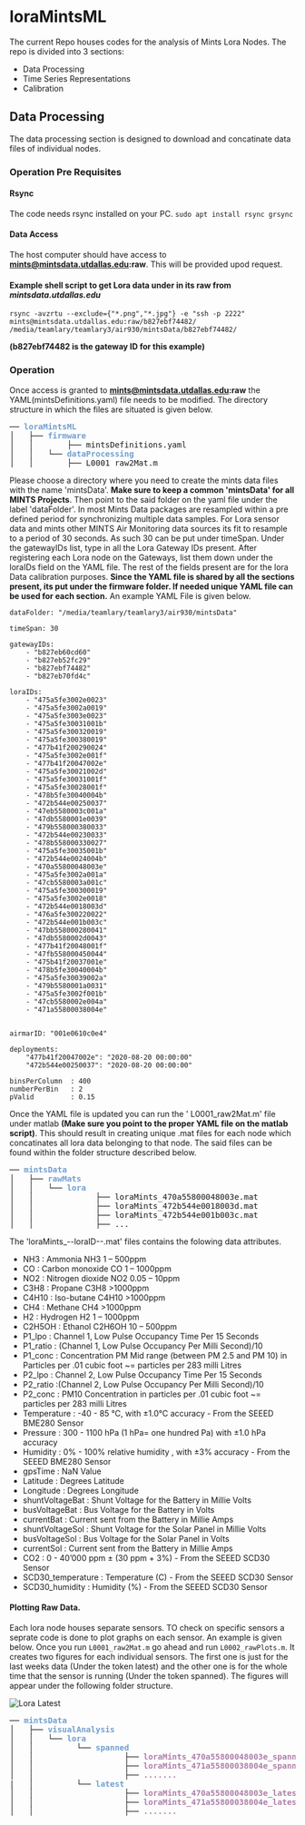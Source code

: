  # loraMintsML
 The current Repo houses codes for the analysis of Mints Lora Nodes. The repo is divided into 3 sections:
  - Data Processing 
  - Time Series Representations 
  - Calibration 
  
  
## Data Processing 
The data processing section is designed to download and concatinate data files of individual nodes. 

### Operation Pre Requisites 

#### Rsync 
The code needs rsync installed on your PC. 
```sudo apt install rsync grsync```

#### Data Access 
The host computer should have access to **mints@mintsdata.utdallas.edu:raw**. This will be provided upod request. 


#### Example shell script to get Lora data under in its raw from *mintsdata.utdallas.edu* 

```
rsync -avzrtu --exclude={"*.png","*.jpg"} -e "ssh -p 2222" mints@mintsdata.utdallas.edu:raw/b827ebf74482/ /media/teamlary/teamlary3/air930/mintsData/b827ebf74482/
```
**(b827ebf74482 is the gateway ID for this example)**

### Operation

Once access is granted to **mints@mintsdata.utdallas.edu:raw** the YAML(mintsDefinitions.yaml) file needs to be modified. The directory structure in which the files are situated is given below.
<pre>── <font color="#729FCF"><b>loraMintsML</b></font>
│   ├── <font color="#729FCF"><b>firmware</b></font>
│   │       ├── mintsDefinitions.yaml
│   │   └── <font color="#729FCF"><b>dataProcessing</b></font>
│   │       ├── L0001_raw2Mat.m
</pre>

Please choose a directory where you need to create the mints data files with the name 'mintsData'. **Make sure to keep a common 'mintsData' for all MINTS Projects**. Then point to the said folder on the yaml file under the label 'dataFolder'. In most Mints Data packages are resampled within a pre defined period for synchronizing multiple data samples. For Lora sensor data and mints other MINTS Air Monitoring data sources its fit to resample to a period of 30 seconds. As such 30 can be put under timeSpan. Under the gatewayIDs list, type in all the Lora Gateway IDs present. After registering each Lora node on the Gateways, list them down under the loraIDs field on the YAML file. The rest of the fields present are for the lora Data calibration purposes. **Since the YAML file is shared by all the sections present, its put under the firmware folder. If needed unique YAML file can be used for each section.** An example YAML File is given below. 
```
dataFolder: "/media/teamlary/teamlary3/air930/mintsData"

timeSpan: 30 

gatewayIDs: 
    - "b827eb60cd60"
    - "b827eb52fc29"
    - "b827ebf74482"
    - "b827eb70fd4c"

loraIDs:
    - "475a5fe3002e0023"
    - "475a5fe3002a0019"
    - "475a5fe3003e0023"
    - "475a5fe30031001b"
    - "475a5fe300320019"
    - "475a5fe300380019"
    - "477b41f200290024"
    - "475a5fe3002e001f"
    - "477b41f20047002e"
    - "475a5fe30021002d"
    - "475a5fe30031001f"
    - "475a5fe30028001f"
    - "478b5fe30040004b"
    - "472b544e00250037"
    - "47eb5580003c001a"
    - "47db5580001e0039"
    - "479b558000380033"
    - "472b544e00230033"
    - "478b558000330027"
    - "475a5fe30035001b"
    - "472b544e0024004b"
    - "470a55800048003e"
    - "475a5fe3002a001a"
    - "47cb5580003a001c"
    - "475a5fe300300019"
    - "475a5fe3002e0018"
    - "472b544e0018003d"
    - "476a5fe300220022"
    - "472b544e001b003c"
    - "47bb558000280041"
    - "47db5580002d0043"
    - "477b41f20048001f"
    - "47fb558000450044"
    - "475b41f20037001e"
    - "478b5fe30040004b"
    - "475a5fe30039002a"
    - "479b5580001a0031"
    - "475a5fe3002f001b"
    - "47cb5580002e004a"
    - "471a55800038004e"


airmarID: "001e0610c0e4"

deployments:
    "477b41f20047002e": "2020-08-20 00:00:00"
    "472b544e00250037": "2020-08-20 00:00:00"

binsPerColumn  : 400
numberPerBin   : 2 
pValid         : 0.15

```
Once the YAML file is updated you can run the ' L0001_raw2Mat.m' file under matlab **(Make sure you point to the proper YAML file on the matlab script)**. This should result in creating unique .mat files for each node which concatinates all lora data belonging to that node. The said files can be found within the folder structure described below.

<pre>── <font color="#729FCF"><b>mintsData</b></font>
│   ├── <font color="#729FCF"><b>rawMats</b></font>
│   │   └── <font color="#729FCF"><b>lora</b></font>
│   │             ├── loraMints_470a55800048003e.mat
│   │             ├── loraMints_472b544e0018003d.mat
│   │             ├── loraMints_472b544e001b003c.mat
│   │             ├── ...
</pre>

The 'loraMints_--loraID--.mat' files contains the folowing data attributes. 
- NH3               : Ammonia NH3 1 – 500ppm
- CO                : Carbon monoxide CO 1 – 1000ppm
- NO2               : Nitrogen dioxide NO2 0.05 – 10ppm
- C3H8              : Propane C3H8 >1000ppm
- C4H10             : Iso-butane C4H10 >1000ppm
- CH4               : Methane CH4 >1000ppm
- H2                : Hydrogen H2 1 – 1000ppm
- C2H5OH            : Ethanol C2H6OH 10 – 500ppm
- P1_lpo            : Channel 1, Low Pulse Occupancy Time Per 15 Seconds          
- P1_ratio          : (Channel 1, Low Pulse Occupancy Per Milli Second)/10         
- P1_conc           : Concentration PM Mid range (between PM 2.5 and PM 10) in Particles per .01 cubic foot ~= particles per 283 milli Litres            
- P2_lpo            : Channel 2, Low Pulse Occupancy Time Per 15 Seconds       
- P2_ratio          :(Channel 2, Low Pulse Occupancy Per Milli Second)/10     
- P2_conc           : PM10 Concentration in particles per .01 cubic foot ~= particles per 283 milli Litres    
- Temperature       : -40 - 85 ℃, with ±1.0°C accuracy - From the SEEED BME280 Sensor   
- Pressure          : 300 - 1100 hPa (1 hPa= one hundred Pa) with ±1.0 hPa accuracy 
- Humidity          : 0% - 100% relative humidity , with ±3% accuracy - From the SEEED BME280 Sensor  
- gpsTime           : NaN Value 
- Latitude          : Degrees Latitude
- Longitude         :	Degrees Longitude 
- shuntVoltageBat   : Shunt Voltage for the Battery in Millie Volts
- busVoltageBat     : Bus Voltage for the Battery in  Volts
- currentBat        : Current sent from the Battery in Millie Amps 
- shuntVoltageSol   : Shunt Voltage for the Solar Panel in Millie Volts
- busVoltageSol     : Bus Voltage for the Solar Panel in  Volts
- currentSol        : Current sent from the Battery in Millie Amps 
- CO2               : 0 - 40’000 ppm ± (30 ppm + 3%) - From the SEEED SCD30 Sensor   
- SCD30_temperature : Temperature (C) - From the SEEED SCD30 Sensor   
- SCD30_humidity    : Humidity (%) - From the SEEED SCD30 Sensor   

#### Plotting Raw Data.

Each lora node houses separate sensors. TO check on specific sensors a seprate code is done to plot graphs on each sensor. An example is given below. Once you run 
`L0001_raw2Mat.m` go ahead and run `L0002_rawPlots.m`. It creates two figures for each individual sensors. The first one is just for the last weeks data (Under the token latest) and the other one is for the whole time that the sensor is running (Under the token spanned). The figures will appear under the following folder structure. 

![Lora Latest]('https://raw.githubusercontent.com/mi3nts/loraMintsML/master/res/loraMints_478b558000330027_latest.png')


<pre>── <font color="#729FCF"><b>mintsData</b></font>
│   ├── <font color="#729FCF"><b>visualAnalysis</b></font>
│   │   └── <font color="#729FCF"><b>lora</b></font>
│   │         └── <font color="#729FCF"><b>spanned</b></font>
│   │                   ├── <font color="#AD7FA8"><b>loraMints_470a55800048003e_spanned.png</b></font>
│   │                   ├── <font color="#AD7FA8"><b>loraMints_471a55800038004e_spanned.png</b></font>
│   │                   ├── <font color="#AD7FA8"><b>.......</b></font>
|   │         └── <font color="#729FCF"><b>latest</b></font>
│   │                   ├── <font color="#AD7FA8"><b>loraMints_470a55800048003e_latest.png</b></font>
│   │                   ├── <font color="#AD7FA8"><b>loraMints_471a55800038004e_latest.png</b></font>
│   │                   ├── <font color="#AD7FA8"><b>.......</b></font>                     
</pre>







